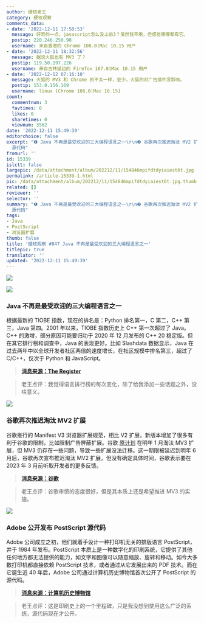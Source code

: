 ```yaml
---
author: 硬核老王
category: 硬核观察
comments_data:
- date: '2022-12-11 17:50:53'
  message: 好奇的一点，javascript怎么没上前3？虽然我不用，但感觉哪哪都有它。
  postip: 220.246.250.98
  username: 来自香港的 Chrome 108.0|Mac 10.15 用户
- date: '2022-12-11 18:32:56'
  message: 据说火狐也有 MV3 了？
  postip: 119.50.197.226
  username: 来自吉林延边的 Firefox 107.0|Mac 10.15 用户
- date: '2022-12-12 07:16:10'
  message: 火狐的 MV3 和 Chrome 的不太一样，至少，火狐的对广告插件没影响。
  postip: 153.0.156.169
  username: linux [Chrome 108.0|Mac 10.15]
count:
  commentnum: 3
  favtimes: 0
  likes: 0
  sharetimes: 0
  viewnum: 3562
date: '2022-12-11 15:49:39'
editorchoice: false
excerpt: "❶ Java 不再是最受欢迎的三大编程语言之一\r\n❷ 谷歌再次推迟淘汰 MV2 扩展\r\n❸ Adobe 公开发布 PostScript
  源代码"
fromurl: ''
id: 15339
islctt: false
largepic: /data/attachment/album/202212/11/154846mpifdtdyiaiest6t.jpg
permalink: /article-15339-1.html
pic: /data/attachment/album/202212/11/154846mpifdtdyiaiest6t.jpg.thumb.jpg
related: []
reviewer: ''
selector: ''
summary: "❶ Java 不再是最受欢迎的三大编程语言之一\r\n❷ 谷歌再次推迟淘汰 MV2 扩展\r\n❸ Adobe 公开发布 PostScript
  源代码"
tags:
- Java
- PostScript
- 浏览器扩展
thumb: false
title: '硬核观察 #847 Java 不再是最受欢迎的三大编程语言之一'
titlepic: true
translator: ''
updated: '2022-12-11 15:49:39'
---
```


![](/data/attachment/album/202212/11/154846mpifdtdyiaiest6t.jpg)


![](/data/attachment/album/202212/11/154856gkx5q9l9puz4p3nz.png)


### Java 不再是最受欢迎的三大编程语言之一


根据最新的 TIOBE 指数，现在的排名是：Python 排名第一，C 第二，C++ 第三，Java 第四。2001 年以来，TIOBE 指数历史上 C++ 第一次超过了 Java。C++ 的激增，部分原因可能要归功于 2020 年 12 月发布的 C++ 20 稳定版。但在其它排行榜和调查中，Java 的表现更好。比如 Slashdata 数据显示，Java 在过去两年中以全球开发者社区两倍的速度增长，在社区规模中排名第三，超过了 C/C++，仅次于 Python 和 JavaScript。



> 
> **[消息来源：The Register](https://www.theregister.com/2022/12/10/java_slips_behind_c_in/)**
> 
> 
> 



> 
> 老王点评：我觉得语言排行榜的每次变化，除了给我添加一些话题之外，没啥意义。
> 
> 
> 


![](/data/attachment/album/202212/11/154907w2p9ltt1jl9gt12l.jpg)


### 谷歌再次推迟淘汰 MV2 扩展


谷歌推行的 Manifest V3 浏览器扩展规范，相比 V2 扩展，新版本增加了很多有利于谷歌的限制，比如限制广告屏蔽扩展。谷歌 [原计划](/article-15021-1.html) 在明年 1 月淘汰 MV3 扩展，但 MV3 仍存在一些问题，导致一些扩展没法迁移。这一期限被延迟到明年 6 月后，谷歌再次宣布推迟淘汰 MV2 扩展，但没有确定具体时间，谷歌表示要在 2023 年 3 月前听取开发者的更多反馈。



> 
> **[消息来源：谷歌](https://groups.google.com/a/chromium.org/g/chromium-extensions/c/zQ77HkGmK9E)**
> 
> 
> 



> 
> 老王点评：谷歌审慎的态度很好，但是其本质上还是希望推进 MV3 的实施。
> 
> 
> 


![](/data/attachment/album/202212/11/154920h0ormjtxolwddfpu.jpg)


### Adobe 公开发布 PostScript 源代码


Adobe 公司成立之初，他们就着手设计一种打印机无关的排版语言 PostScript，并于 1984 年发布。PostScript 本质上是一种数字化的印刷系统，它提供了其他任何地方都无法提供的能力，如文字和图像可以随意缩放、旋转和移动。如今大多数打印机都直接依赖 PostScript 技术，或者通过从它发展出来的 PDF 技术。而在它诞生近 40 年后，Adobe 公司通过计算机历史博物馆首次公开了 PostScript 的源代码。



> 
> **[消息来源：计算机历史博物馆](https://computerhistory.org/blog/postscript-a-digital-printing-press/)**
> 
> 
> 



> 
> 老王点评：这是印刷史上的一个里程碑，只是我没想到使用这么广泛的系统，源代码现在才公开。
> 
> 
>